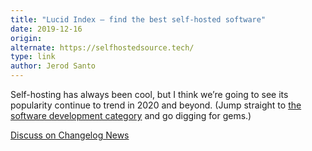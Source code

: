 ```yaml
---
title: "Lucid Index – find the best self-hosted software"
date: 2019-12-16
origin: 
alternate: https://selfhostedsource.tech/
type: link
author: Jerod Santo
---
```


Self-hosting has always been cool, but I think we’re going to see its popularity continue to trend in 2020 and beyond. (Jump straight to [the software development category](https://selfhostedsource.tech/category/self-hosted/software-development) and go digging for gems.)

[Discuss on Changelog News](https://changelog.com/news/ZzLW)

